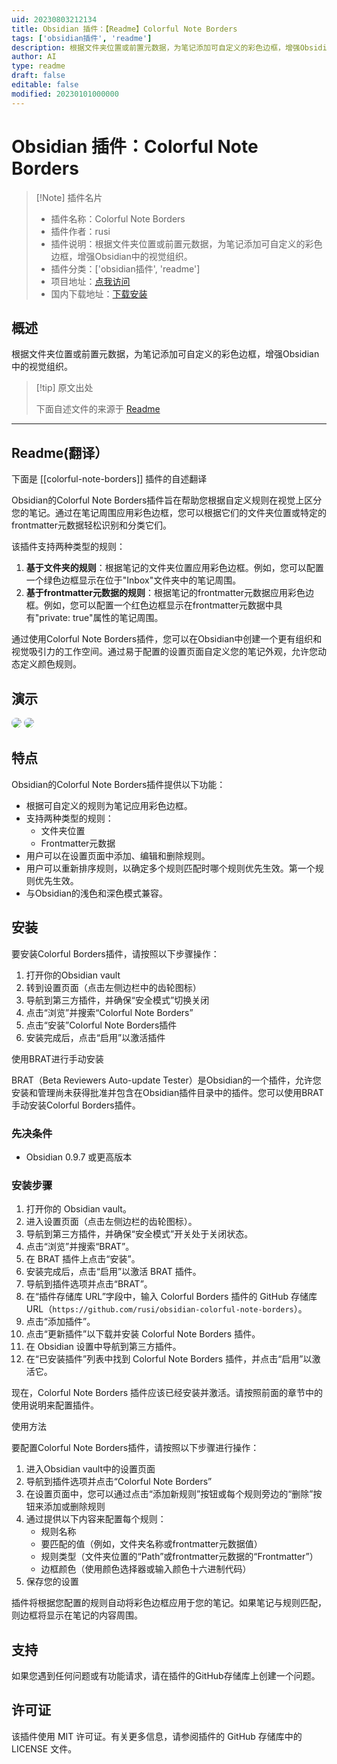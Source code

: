 ```yaml
---
uid: 20230803212134
title: Obsidian 插件：【Readme】Colorful Note Borders
tags: ['obsidian插件', 'readme']
description: 根据文件夹位置或前置元数据，为笔记添加可自定义的彩色边框，增强Obsidian中的视觉组织。
author: AI
type: readme
draft: false
editable: false
modified: 20230101000000
---
```


# Obsidian 插件：Colorful Note Borders

> [!Note] 插件名片
> - 插件名称：Colorful Note Borders
> - 插件作者：rusi
> - 插件说明：根据文件夹位置或前置元数据，为笔记添加可自定义的彩色边框，增强Obsidian中的视觉组织。
> - 插件分类：['obsidian插件', 'readme']
> - 项目地址：[点我访问](https://github.com/rusi/obsidian-colorful-note-borders)
> - 国内下载地址：[下载安装](https://pkmer.cn/products/plugin/pluginMarket/?colorful-note-borders)

## 概述

根据文件夹位置或前置元数据，为笔记添加可自定义的彩色边框，增强Obsidian中的视觉组织。



> [!tip] 原文出处
> 
>下面自述文件的来源于 [Readme](https://ghproxy.net/https://raw.githubusercontent.com/rusi/obsidian-colorful-note-borders/master/README.md)
> 

---

## Readme(翻译）

下面是 [[colorful-note-borders]] 插件的自述翻译



Obsidian的Colorful Note Borders插件旨在帮助您根据自定义规则在视觉上区分您的笔记。通过在笔记周围应用彩色边框，您可以根据它们的文件夹位置或特定的frontmatter元数据轻松识别和分类它们。

该插件支持两种类型的规则：

1. **基于文件夹的规则**：根据笔记的文件夹位置应用彩色边框。例如，您可以配置一个绿色边框显示在位于"Inbox"文件夹中的笔记周围。
2. **基于frontmatter元数据的规则**：根据笔记的frontmatter元数据应用彩色边框。例如，您可以配置一个红色边框显示在frontmatter元数据中具有"private: true"属性的笔记周围。

通过使用Colorful Note Borders插件，您可以在Obsidian中创建一个更有组织和视觉吸引力的工作空间。通过易于配置的设置页面自定义您的笔记外观，允许您动态定义颜色规则。

## 演示

<img src="https://raw.githubusercontent.com/rusi/obsidian-colorful-note-borders/master/assets/ColorfulNoteBordersDemov0.3.gif" style=" box-shadow: 0 2px 8px 0 var(--background-modifier-border); border-radius: 8px; ">

<img src="https://raw.githubusercontent.com/rusi/obsidian-colorful-note-borders/master/assets/PopupWindow.png" style=" box-shadow: 0 2px 8px 0 var(--background-modifier-border); border-radius: 8px; ">

## 特点

Obsidian的Colorful Note Borders插件提供以下功能：

- 根据可自定义的规则为笔记应用彩色边框。
- 支持两种类型的规则：
  - 文件夹位置
  - Frontmatter元数据
- 用户可以在设置页面中添加、编辑和删除规则。
- 用户可以重新排序规则，以确定多个规则匹配时哪个规则优先生效。第一个规则优先生效。
- 与Obsidian的浅色和深色模式兼容。

## 安装

要安装Colorful Borders插件，请按照以下步骤操作：

1. 打开你的Obsidian vault
2. 转到设置页面（点击左侧边栏中的齿轮图标）
3. 导航到第三方插件，并确保“安全模式”切换关闭
4. 点击“浏览”并搜索“Colorful Note Borders”
5. 点击“安装”Colorful Note Borders插件
6. 安装完成后，点击“启用”以激活插件

使用BRAT进行手动安装

BRAT（Beta Reviewers Auto-update Tester）是Obsidian的一个插件，允许您安装和管理尚未获得批准并包含在Obsidian插件目录中的插件。您可以使用BRAT手动安装Colorful Borders插件。

### 先决条件

- Obsidian 0.9.7 或更高版本

### 安装步骤

1. 打开你的 Obsidian vault。
2. 进入设置页面（点击左侧边栏的齿轮图标）。
3. 导航到第三方插件，并确保“安全模式”开关处于关闭状态。
4. 点击“浏览”并搜索“BRAT”。
5. 在 BRAT 插件上点击“安装”。
6. 安装完成后，点击“启用”以激活 BRAT 插件。
7. 导航到插件选项并点击“BRAT”。
8. 在“插件存储库 URL”字段中，输入 Colorful Borders 插件的 GitHub 存储库 URL（`https://github.com/rusi/obsidian-colorful-note-borders`）。
9. 点击“添加插件”。
10. 点击“更新插件”以下载并安装 Colorful Note Borders 插件。
11. 在 Obsidian 设置中导航到第三方插件。
12. 在“已安装插件”列表中找到 Colorful Note Borders 插件，并点击“启用”以激活它。

现在，Colorful Note Borders 插件应该已经安装并激活。请按照前面的章节中的使用说明来配置插件。

使用方法

要配置Colorful Note Borders插件，请按照以下步骤进行操作：

1. 进入Obsidian vault中的设置页面
2. 导航到插件选项并点击“Colorful Note Borders”
3. 在设置页面中，您可以通过点击“添加新规则”按钮或每个规则旁边的“删除”按钮来添加或删除规则
4. 通过提供以下内容来配置每个规则：
    - 规则名称
    - 要匹配的值（例如，文件夹名称或frontmatter元数据值）
    - 规则类型（文件夹位置的“Path”或frontmatter元数据的“Frontmatter”）
    - 边框颜色（使用颜色选择器或输入颜色十六进制代码）
5. 保存您的设置

插件将根据您配置的规则自动将彩色边框应用于您的笔记。如果笔记与规则匹配，则边框将显示在笔记的内容周围。

## 支持

如果您遇到任何问题或有功能请求，请在插件的GitHub存储库上创建一个问题。

## 许可证

该插件使用 MIT 许可证。有关更多信息，请参阅插件的 GitHub 存储库中的 LICENSE 文件。



